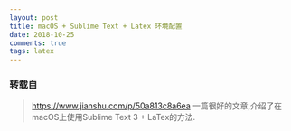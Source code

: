 ```yaml
---
layout: post
title: macOS + Sublime Text + Latex 环境配置
date: 2018-10-25
comments: true
tags: latex
---
```


### 转载自
> https://www.jianshu.com/p/50a813c8a6ea
一篇很好的文章,介绍了在macOS上使用Sublime Text 3 + LaTex的方法.
